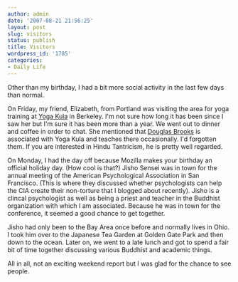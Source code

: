 ```yaml
---
author: admin
date: '2007-08-21 21:56:25'
layout: post
slug: visitors
status: publish
title: Visitors
wordpress_id: '1785'
categories:
- Daily Life
---
```

Other than my birthday, I had a bit more social activity in the last few days than normal.

On Friday, my friend, Elizabeth, from Portland was visiting the area for yoga training at <a href="http://yogakula.com/">Yoga Kula</a> in Berkeley. I'm not sure how long it has been since I saw her but I'm sure it has been more than a year. We went out to dinner and coffee in order to chat. She mentioned that <a href="http://www.rajanaka.com/">Douglas Brooks</a> is associated with Yoga Kula and teaches there occasionally. I'd forgotten them. If you are interested in Hindu Tantricism, he is pretty well regarded.

On Monday, I had the day off because Mozilla makes your birthday an official holiday day. (How cool is that?) Jisho Sensei was in town for the annual meeting of the American Psychological Association in San Francisco. (This is where they discussed whether psychologists can help the CIA create their non-torture that I blogged about recently). Jisho is a clincal psychologist as well as being a priest and teacher in the Buddhist organization with which I am associated. Because he was in town for the conference, it seemed a good chance to get together.

Jisho had only been to the Bay Area once before and normally lives in Ohio. I took him over to the Japanese Tea Garden at Golden Gate Park and then down to the ocean. Later on, we went to a late lunch and got to spend a fair bit of time together discussing various Buddhist and academic things.

All in all, not an exciting weekend report but I was glad for the chance to see people.
